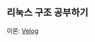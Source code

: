 ## 리눅스 구조 공부하기

이론: [Velog](https://velog.io/@mss3380/series/%EB%A6%AC%EB%88%85%EC%8A%A4-%EA%B5%AC%EC%A1%B0)